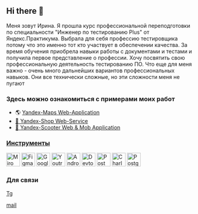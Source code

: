 ## Hi there 👋
Меня зовут Ирина.
Я прошла курс профессиональной переподготовки по специальности "Инженер по тестированию Plus" от Яндекс.Практикума. Выбрала для себя профессию тестировщика потому что это именно тот кто участвует в обеспечении качества. За время обучения приобрела навыки работы с документами и тестами и получила первое представление о профессии. Хочу посвятить свою профессиональную деятельность тестированию ПО. Что еще для меня важно - очень много дальнейших вариантов профессиональных навыков. Они все технически сложные, но эти сложности меня не пугают

### Здесь можно ознакомиться с примерами моих работ
* 🌎 <a href= "https://github.com/BugulnikList/Yandex.Maps">Yandex-Maps Web-Application
* 🛒 <a href= "https://github.com/BugulnikList/yandex_api_stand_tests">Yandex-Shop Web-Service
* 🛴 <a href= "https://github.com/BugulnikList/Yandex.Samokat">Yandex-Scooter Web & Mob Application


### Инструменты
<p align="left"> 
   <a href="https://miro.com/" target="_blank" rel="noreferrer"><img src="https://w7.pngwing.com/pngs/885/629/png-transparent-miro-hd-logo-thumbnail.png" width="36" height="36" alt="Miro" /></a>
   <a href="https://www.figma.com/" target="_blank" rel="noreferrer"><img src="https://raw.githubusercontent.com/danielcranney/readme-generator/main/public/icons/skills/figma-colored.svg" width="36" height="36" alt="Figma" /></a>
  <a href="https://docs.google.com/" target="_blank" rel="noreferrer"><img src="https://w7.pngwing.com/pngs/240/1015/png-transparent-g-suite-google-docs-google-angle-rectangle-logo.png" width="36" height="36" alt="Google Sheets" /></a>
  <a href="https://www.jetbrains.com/youtrack/" target="_blank" rel="noreferrer"><img src="https://upload.wikimedia.org/wikipedia/commons/9/95/YouTrack_Icon.png" width="36" height="36" alt="Youtrack" /></a>
  <a href="https://developer.android.com/studio" target="_blank" rel="noreferrer"><img src="https://upload.wikimedia.org/wikipedia/commons/thumb/c/c1/Android_Studio_icon_%282023%29.svg/800px-Android_Studio_icon_%282023%29.svg.png" width="36" height="36" alt="Android_Studio" /></a>
   <a><img src="https://d33wubrfki0l68.cloudfront.net/38b5c953a4667366685d55db55d057c86db1fc54/a0fdc/static/acae6b24d940347661ca901ea07f47c1/chrome-dev-logo-icon.png" width="36" height="36" alt="Devtools" /></a>
  <a href="https://www.postman.com/" target="_blank" rel="noreferrer"><img src="https://seeklogo.com/images/P/postman-logo-0087CA0D15-seeklogo.com.png" title="postman" width="36" height="36" alt="Postman" /></a>
  <a href="https://www.charlesproxy.com/" target="_blank" rel="noreferrer"><img src="https://davidwalsh.name/demo/charlesproxyicon.svg" width="36" height="36" alt="Charles" /></a>
  <a href="https://www.postgresql.org/" target="_blank" rel="noreferrer"><img src="https://raw.githubusercontent.com/danielcranney/readme-generator/main/public/icons/skills/postgresql-colored.svg" width="36" height="36" alt="PostgreSQL" /></a>
</p>

### Для связи
<a href= "https://t.me/Bugulnik">Tg
   
<a href= "bugulnik@list.ru">mail
</p>

